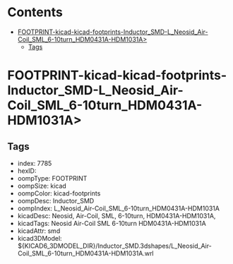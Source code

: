 



Contents
========

* [FOOTPRINT-kicad-kicad-footprints-Inductor_SMD-L_Neosid_Air-Coil_SML_6-10turn_HDM0431A-HDM1031A>](#footprint-kicad-kicad-footprints-inductor_smd-l_neosid_air-coil_sml_6-10turn_hdm0431a-hdm1031a)
	* [Tags](#tags)

# FOOTPRINT-kicad-kicad-footprints-Inductor_SMD-L_Neosid_Air-Coil_SML_6-10turn_HDM0431A-HDM1031A>

## Tags

- index: 7785
- hexID: 
- oompType: FOOTPRINT
- oompSize: kicad
- oompColor: kicad-footprints
- oompDesc: Inductor_SMD
- oompIndex: L_Neosid_Air-Coil_SML_6-10turn_HDM0431A-HDM1031A
- kicadDesc: Neosid, Air-Coil, SML, 6-10turn, HDM0431A-HDM1031A,
- kicadTags: Neosid Air-Coil SML 6-10turn HDM0431A-HDM1031A
- kicadAttr: smd
- kicad3DModel: ${KICAD6_3DMODEL_DIR}/Inductor_SMD.3dshapes/L_Neosid_Air-Coil_SML_6-10turn_HDM0431A-HDM1031A.wrl
